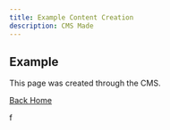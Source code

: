 ```yaml
---
title: Example Content Creation
description: CMS Made
---
```

## Example

This page was created through the CMS.

[Back Home](/)

<Hero heading="hello" subheading="hey"/>

<Testimonial image="/img/facebook.svg" attribution="e">
  f</Testimonial>

<CallToAction url="" align="center" bgColor="rebeccapurple"></CallToAction>
